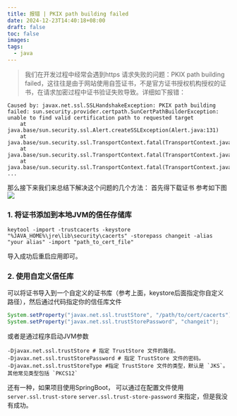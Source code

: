 ```yaml
---
title: 报错 | PKIX path building failed
date: 2024-12-23T14:40:18+08:00
draft: false
toc: false
images: 
tags:
  - java
---
```

> 我们在开发过程中经常会遇到https 请求失败的问题：PKIX path building failed，这往往是由于网站使用自签证书，不是官方证书授权机构授权的证书，在请求加密过程中证书验证失败导致。详细如下报错：

```log
Caused by: javax.net.ssl.SSLHandshakeException: PKIX path building failed: sun.security.provider.certpath.SunCertPathBuilderException: unable to find valid certification path to requested target
	at java.base/sun.security.ssl.Alert.createSSLException(Alert.java:131)
	at java.base/sun.security.ssl.TransportContext.fatal(TransportContext.java:369)
	at java.base/sun.security.ssl.TransportContext.fatal(TransportContext.java:312)
	at java.base/sun.security.ssl.TransportContext.fatal(TransportContext.java:307)
...
```

那么接下来我们来总结下解决这个问题的几个方法：
首先得下载证书 参考如下图
![](export_cert.png)
### 1. 将证书添加到本地JVM的信任存储库

```shell
keytool -import -trustcacerts -keystore "%JAVA_HOME%\jre\lib\security\cacerts" -storepass changeit -alias "your alias" -import "path_to_cert_file" 
```
导入成功后重启应用即可。
### 2. 使用自定义信任库

可以将证书导入到一个自定义的证书库（参考上面，keystore后面指定你自定义路径），然后通过代码指定你的信任库文件

```java
System.setProperty("javax.net.ssl.trustStore", "/path/to/cert/cacerts");  
System.setProperty("javax.net.ssl.trustStorePassword", "changeit");
```
或者是通过程序启动JVM参数

```shell
-Djavax.net.ssl.trustStore # 指定 TrustStore 文件的路径。
-Djavax.net.ssl.trustStorePassword # 指定 TrustStore 文件的密码。
-Djavax.net.ssl.trustStoreType #指定 TrustStore 文件的类型，默认是 `JKS`。其他常见类型包括 `PKCS12`
```

还有一种，如果项目使用SpringBoot， 可以通过在配置文件使用`server.ssl.trust-store` `server.ssl.trust-store-password` 来指定，但是我没有成功。